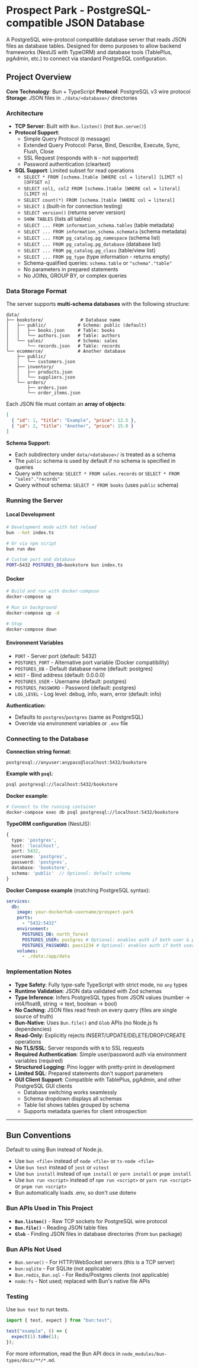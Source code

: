 # Prospect Park - PostgreSQL-compatible JSON Database

A PostgreSQL wire-protocol compatible database server that reads JSON files as database tables. Designed for demo purposes to allow backend frameworks (NestJS with TypeORM) and database tools (TablePlus, pgAdmin, etc.) to connect via standard PostgreSQL configuration.

## Project Overview

**Core Technology**: Bun + TypeScript
**Protocol**: PostgreSQL v3 wire protocol
**Storage**: JSON files in `./data/<database>/` directories

### Architecture

- **TCP Server**: Built with `Bun.listen()` (not `Bun.serve()`)
- **Protocol Support**:
  - Simple Query Protocol (`Q` message)
  - Extended Query Protocol: Parse, Bind, Describe, Execute, Sync, Flush, Close
  - SSL Request (responds with `N` - not supported)
  - Password authentication (cleartext)
- **SQL Support**: Limited subset for read operations
  - `SELECT * FROM [schema.]table [WHERE col = literal] [LIMIT n] [OFFSET n]`
  - `SELECT col1, col2 FROM [schema.]table [WHERE col = literal] [LIMIT n]`
  - `SELECT count(*) FROM [schema.]table [WHERE col = literal]`
  - `SELECT 1` (built-in for connection testing)
  - `SELECT version()` (returns server version)
  - `SHOW TABLES` (lists all tables)
  - `SELECT ... FROM information_schema.tables` (table metadata)
  - `SELECT ... FROM information_schema.schemata` (schema metadata)
  - `SELECT ... FROM pg_catalog.pg_namespace` (schema list)
  - `SELECT ... FROM pg_catalog.pg_database` (database list)
  - `SELECT ... FROM pg_catalog.pg_class` (table/view list)
  - `SELECT ... FROM pg_type` (type information - returns empty)
  - Schema-qualified queries: `schema.table` or `"schema"."table"`
  - No parameters in prepared statements
  - No JOINs, GROUP BY, or complex queries

### Data Storage Format

The server supports **multi-schema databases** with the following structure:

```
data/
├── bookstore/              # Database name
│   ├── public/            # Schema: public (default)
│   │   ├── books.json     # Table: books
│   │   └── authors.json   # Table: authors
│   └── sales/             # Schema: sales
│       └── records.json   # Table: records
└── ecommerce/             # Another database
    ├── public/
    │   └── customers.json
    ├── inventory/
    │   ├── products.json
    │   └── suppliers.json
    └── orders/
        ├── orders.json
        └── order_items.json
```

Each JSON file must contain an **array of objects**:

```json
[
  { "id": 1, "title": "Example", "price": 12.5 },
  { "id": 2, "title": "Another", "price": 15.0 }
]
```

**Schema Support:**
- Each subdirectory under `data/<database>/` is treated as a schema
- The `public` schema is used by default if no schema is specified in queries
- Query with schema: `SELECT * FROM sales.records` or `SELECT * FROM "sales"."records"`
- Query without schema: `SELECT * FROM books` (uses `public` schema)

### Running the Server

#### Local Development

```sh
# Development mode with hot reload
bun --hot index.ts

# Or via npm script
bun run dev

# Custom port and database
PORT=5432 POSTGRES_DB=bookstore bun index.ts
```

#### Docker

```sh
# Build and run with docker-compose
docker-compose up

# Run in background
docker-compose up -d

# Stop
docker-compose down
```

#### Environment Variables

- `PORT` - Server port (default: 5432)
- `POSTGRES_PORT` - Alternative port variable (Docker compatibility)
- `POSTGRES_DB` - Default database name (default: postgres)
- `HOST` - Bind address (default: 0.0.0.0)
- `POSTGRES_USER` - Username (default: postgres)
- `POSTGRES_PASSWORD` - Password (default: postgres)
- `LOG_LEVEL` - Log level: debug, info, warn, error (default: info)

**Authentication:**

- Defaults to `postgres`/`postgres` (same as PostgreSQL)
- Override via environment variables or `.env` file

### Connecting to the Database

**Connection string format**:

```
postgresql://anyuser:anypass@localhost:5432/bookstore
```

**Example with `psql`**:

```sh
psql postgresql://localhost:5432/bookstore
```

**Docker example**:

```sh
# Connect to the running container
docker-compose exec db psql postgresql://localhost:5432/bookstore
```

**TypeORM configuration** (NestJS):

```typescript
{
  type: 'postgres',
  host: 'localhost',
  port: 5432,
  username: 'postgres',
  password: 'postgres',
  database: 'bookstore',
  schema: 'public'  // Optional: default schema
}
```

**Docker Compose example** (matching PostgreSQL syntax):

```yaml
services:
  db:
    image: your-dockerhub-username/prospect-park
    ports:
      - "5432:5432"
    environment:
      POSTGRES_DB: north_forest
      POSTGRES_USER: postgres # Optional: enables auth if both user & password set
      POSTGRES_PASSWORD: pass1234 # Optional: enables auth if both user & password set
    volumes:
      - ./data:/app/data
```

### Implementation Notes

- **Type Safety**: Fully type-safe TypeScript with strict mode, no `any` types
- **Runtime Validation**: JSON data validated with Zod schemas
- **Type Inference**: Infers PostgreSQL types from JSON values (number → int4/float8, string → text, boolean → bool)
- **No Caching**: JSON files read fresh on every query (files are single source of truth)
- **Bun-Native**: Uses `Bun.file()` and `Glob` APIs (no Node.js fs dependencies)
- **Read-Only**: Explicitly rejects INSERT/UPDATE/DELETE/DROP/CREATE operations
- **No TLS/SSL**: Server responds with `N` to SSL requests
- **Required Authentication**: Simple user/password auth via environment variables (required)
- **Structured Logging**: Pino logger with pretty-print in development
- **Limited SQL**: Prepared statements don't support parameters
- **GUI Client Support**: Compatible with TablePlus, pgAdmin, and other PostgreSQL GUI clients
  - Database switching works seamlessly
  - Schema dropdown displays all schemas
  - Table list shows tables grouped by schema
  - Supports metadata queries for client introspection

---

## Bun Conventions

Default to using Bun instead of Node.js.

- Use `bun <file>` instead of `node <file>` or `ts-node <file>`
- Use `bun test` instead of `jest` or `vitest`
- Use `bun install` instead of `npm install` or `yarn install` or `pnpm install`
- Use `bun run <script>` instead of `npm run <script>` or `yarn run <script>` or `pnpm run <script>`
- Bun automatically loads .env, so don't use dotenv

### Bun APIs Used in This Project

- **`Bun.listen()`** - Raw TCP sockets for PostgreSQL wire protocol
- **`Bun.file()`** - Reading JSON table files
- **`Glob`** - Finding JSON files in database directories (from `bun` package)

### Bun APIs Not Used

- `Bun.serve()` - For HTTP/WebSocket servers (this is a TCP server)
- `bun:sqlite` - For SQLite (not applicable)
- `Bun.redis`, `Bun.sql` - For Redis/Postgres clients (not applicable)
- `node:fs` - Not used; replaced with Bun's native file APIs

### Testing

Use `bun test` to run tests.

```ts
import { test, expect } from "bun:test";

test("example", () => {
  expect(1).toBe(1);
});
```

For more information, read the Bun API docs in `node_modules/bun-types/docs/**/*.md`.
